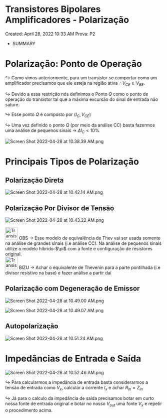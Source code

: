 # Transistores Bipolares Amplificadores - Polarização

Created: April 28, 2022 10:33 AM
Prova: P2

- SUMMARY

# Polarização: Ponto de Operação

$\hookrightarrow$ Como vimos anteriormente, para um transistor se comportar como um amplificador precisamos que ele esteja na região ativa $\therefore V_{CE} \ge V_{BE}$.

$\hookrightarrow$ Devido a essa restrição nós definimos o Ponto $Q$ como o ponto de operação do transistor tal que a máxima excursão do sinal de entrada não sature.

$\hookrightarrow$ Esse ponto $Q$ é composto por $(I_C, V_{CE})$

$\hookrightarrow$ Uma vez definido o ponto $Q$ (por meio da análise CC) basta fazermos uma análise de pequenos sinais → $\Delta I_C < 10\%$

![Screen Shot 2022-04-28 at 10.38.39 AM.png](Transistores%20Bipolares%20Amplificadores%20-%20Polarizac%CC%A7%200d7060ef84b1483fb9c945737fa826f0/Screen_Shot_2022-04-28_at_10.38.39_AM.png)

# Principais Tipos de Polarização

## Polarização Direta

![Screen Shot 2022-04-28 at 10.42.14 AM.png](Transistores%20Bipolares%20Amplificadores%20-%20Polarizac%CC%A7%200d7060ef84b1483fb9c945737fa826f0/Screen_Shot_2022-04-28_at_10.42.14_AM.png)

## Polarização Por Divisor de Tensão

![Screen Shot 2022-04-28 at 10.43.22 AM.png](Transistores%20Bipolares%20Amplificadores%20-%20Polarizac%CC%A7%200d7060ef84b1483fb9c945737fa826f0/Screen_Shot_2022-04-28_at_10.43.22_AM.png)

<aside>
<img src="Transistores%20Bipolares%20Amplificadores%20-%20Polarizac%CC%A7%200d7060ef84b1483fb9c945737fa826f0/Evangelion.gif" alt="Transistores%20Bipolares%20Amplificadores%20-%20Polarizac%CC%A7%200d7060ef84b1483fb9c945737fa826f0/Evangelion.gif" width="40px" /> OBS → Esse modelo de equivalência de Thev vai ser usada somente na análise de grandes sinais (i.e análise CC). Na análise de pequenos sinais utilize o modelo híbrido-$\pi$ com a fonte e configuração de resistores original.

</aside>

<aside>
<img src="Transistores%20Bipolares%20Amplificadores%20-%20Polarizac%CC%A7%200d7060ef84b1483fb9c945737fa826f0/mugi.gif" alt="Transistores%20Bipolares%20Amplificadores%20-%20Polarizac%CC%A7%200d7060ef84b1483fb9c945737fa826f0/mugi.gif" width="40px" /> BIZU → Achar o equivalente de Thevenin para a parte pontilhada (i.e divisor resistivo na base) e fazer análise a partir dai

</aside>

## Polarização com Degeneração de Emissor

![Screen Shot 2022-04-28 at 10.49.00 AM.png](Transistores%20Bipolares%20Amplificadores%20-%20Polarizac%CC%A7%200d7060ef84b1483fb9c945737fa826f0/Screen_Shot_2022-04-28_at_10.49.00_AM.png)

![Screen Shot 2022-04-28 at 10.49.07 AM.png](Transistores%20Bipolares%20Amplificadores%20-%20Polarizac%CC%A7%200d7060ef84b1483fb9c945737fa826f0/Screen_Shot_2022-04-28_at_10.49.07_AM.png)

## Autopolarização

![Screen Shot 2022-04-28 at 10.51.24 AM.png](Transistores%20Bipolares%20Amplificadores%20-%20Polarizac%CC%A7%200d7060ef84b1483fb9c945737fa826f0/Screen_Shot_2022-04-28_at_10.51.24_AM.png)

# Impedâncias de Entrada e Saída

![Screen Shot 2022-04-28 at 10.52.46 AM.png](Transistores%20Bipolares%20Amplificadores%20-%20Polarizac%CC%A7%200d7060ef84b1483fb9c945737fa826f0/Screen_Shot_2022-04-28_at_10.52.46_AM.png)

$\hookrightarrow$ Para calcularmos a impedância de entrada basta considerarmos a tensão de entrada como $V_x$, calcular a corrente $I_x$ e achar $R_{in} = Z_{in}$

$\hookrightarrow$ Já para o calculo da impedância de saída precisamos botar em curto nossa fonte de entrada original e botar no nosso $V_{out}$ uma fonte $V_{x}$ e repetir o procedimento acima.